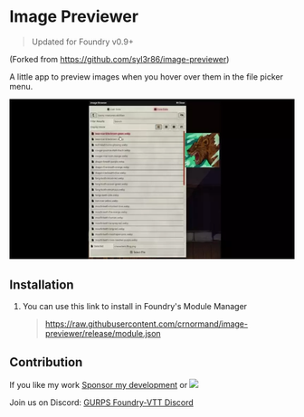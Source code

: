 # Image Previewer
> Updated for Foundry v0.9+

(Forked from https://github.com/syl3r86/image-previewer)

A little app to preview images when you hover over them in the file picker menu.

![example](image-previewer.webp)

## Installation
1. You can use this link to install in Foundry's Module Manager

    > https://raw.githubusercontent.com/crnormand/image-previewer/release/module.json

## Contribution
If you like my work [Sponsor my development](https://github.com/sponsors/crnormand) or <a href="https://ko-fi.com/crnormand"><img height="36" src="https://cdn.ko-fi.com/cdn/kofi2.png?v=2"></a>

Join us on Discord: [GURPS Foundry-VTT Discord](https://discord.gg/6xJBcYWyED)